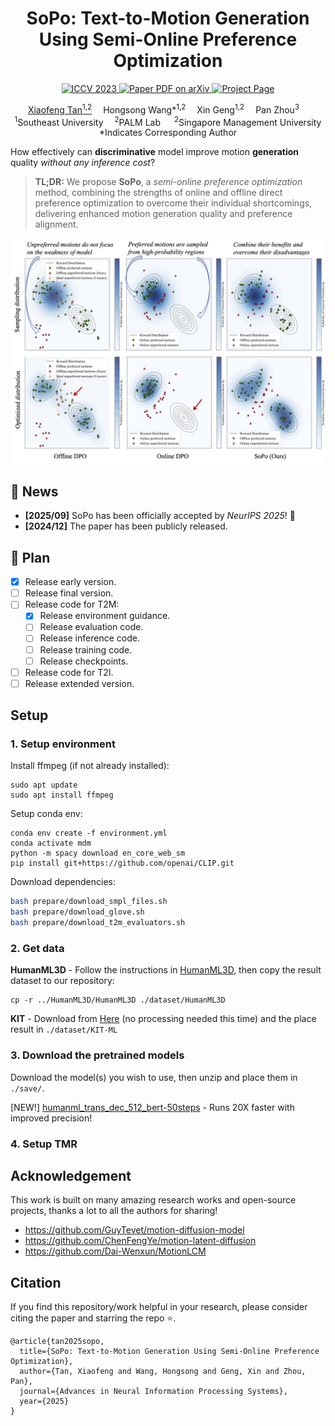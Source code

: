 <h1 align="center"><strong>SoPo: Text-to-Motion Generation Using Semi-Online Preference Optimization</strong></h1>
<p align="center">
  <a href="https://iccv2023.thecvf.com">
    <img src="https://img.shields.io/badge/NeurIPS-2025-9065CA.svg?logo=ICCV" alt="ICCV 2023">
  </a>
  <a href="https://arxiv.org/abs/2412.05095">
    <img src="https://img.shields.io/badge/Paper-PDF-yellow?style=flat&logo=arXiv&logoColor=yellow" alt="Paper PDF on arXiv">
  </a>
  <a href="https://xiaofeng-tan.github.io/projects/SoPo/">
    <img src="https://img.shields.io/badge/Project-Page-green?style=flat&logo=Google%20chrome&logoColor=green" alt="Project Page">
  </a>
</p>
  <p align="center">
   <a href='https://xiaofeng-tan.github.io/' target='_blank'>Xiaofeng Tan<sup>1,2</sup></a>&emsp;
   Hongsong Wang*<sup>1,2</sup>&emsp;
   Xin Geng<sup>1,2</sup>&emsp;
   Pan Zhou<sup>3</sup>&emsp;
    <br>
    <sup>1</sup>Southeast University&emsp;
    <sup>2</sup>PALM Lab &emsp;
    <sup>2</sup>Singapore Management University     
    <br>
    *Indicates Corresponding Author
  </p>
</p>


</div>

How effectively can **discriminative** model improve motion **generation** quality *without any inference cost*?

> **TL;DR:** We propose **SoPo**, a *semi-online preference optimization* method, combining the strengths of online and offline direct preference optimization to overcome their individual shortcomings, delivering enhanced motion generation quality and preference alignment.

<div align="center">
    <img src="assets/toy_example.png" alt="Directional Weight Score" class="blend-img-background center-image" style="max-width: 100%; height: auto;" />
</div>

## 📣 News
- **[2025/09]** SoPo has been officially accepted by *NeurIPS 2025*! 🎉
- **[2024/12]** The paper has been publicly released.

## 📆 Plan
- [x] Release early version.
- [ ] Release final version.
- [ ] Release code for T2M: 
  - [x] Release environment guidance.
  - [ ] Release evaluation code.
  - [ ] Release inference code.
  - [ ] Release training code.
  - [ ] Release checkpoints.
- [ ] Release code for T2I.
- [ ] Release extended version.

## Setup

### 1. Setup environment

Install ffmpeg (if not already installed):

```shell
sudo apt update
sudo apt install ffmpeg
```

Setup conda env:
```shell
conda env create -f environment.yml
conda activate mdm
python -m spacy download en_core_web_sm
pip install git+https://github.com/openai/CLIP.git
```

Download dependencies:

```bash
bash prepare/download_smpl_files.sh
bash prepare/download_glove.sh
bash prepare/download_t2m_evaluators.sh
```

### 2. Get data

**HumanML3D** - Follow the instructions in [HumanML3D](https://github.com/EricGuo5513/HumanML3D.git),
then copy the result dataset to our repository:

```shell
cp -r ../HumanML3D/HumanML3D ./dataset/HumanML3D
```

**KIT** - Download from [Here](https://github.com/EricGuo5513/HumanML3D.git) (no processing needed this time) and the place result in `./dataset/KIT-ML`
</details>

### 3. Download the pretrained models

Download the model(s) you wish to use, then unzip and place them in `./save/`. 

[NEW!] [humanml_trans_dec_512_bert-50steps](https://drive.google.com/file/d/1z5IW5Qa9u9UdkckKylkcSXCwIYgLPhIC/view?usp=sharing) - Runs 20X faster with improved precision!

### 4. Setup TMR



## Acknowledgement

This work is built on many amazing research works and open-source projects, thanks a lot to all the authors for sharing!

- https://github.com/GuyTevet/motion-diffusion-model
- https://github.com/ChenFengYe/motion-latent-diffusion
- https://github.com/Dai-Wenxun/MotionLCM

## Citation
If you find this repository/work helpful in your research, please consider citing the paper and starring the repo ⭐.

```
@article{tan2025sopo,
  title={SoPo: Text-to-Motion Generation Using Semi-Online Preference Optimization},
  author={Tan, Xiaofeng and Wang, Hongsong and Geng, Xin and Zhou, Pan},
  journal={Advances in Neural Information Processing Systems},
  year={2025}
}
```
